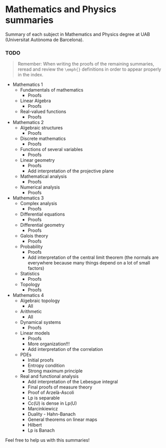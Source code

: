 # Mathematics and Physics summaries

Summary of each subject in Mathematics and Physics degree at UAB (Universitat Autònoma de Barcelona).

### TODO

> Remember: When writing the proofs of the remaining summaries, reread and review the `\emph{}` definitions in order to appear properly in the index.

- Mathematics 1
  - Fundamentals of mathematics
    - Proofs
  - Linear Algebra
    - Proofs
  - Real-valued functions
    - Proofs
- Mathematics 2
  - Algebraic structures
    - Proofs
  - Discrete mathematics
    - Proofs
  - Functions of several variables
    - Proofs
  - Linear geometry
    - Proofs
    - Add interpretation of the projective plane
  - Mathematical analysis
    - Proofs
  - Numerical analysis
    - Proofs
- Mathematics 3
  - Complex analysis
    - Proofs
  - Differential equations
    - Proofs
  - Differential geometry
    - Proofs
  - Galois theory
    - Proofs
  - Probability
    - Proofs
    - Add interpretation of the central limit theorem (the normals are everywhere because many things depend on a lot of small factors)
  - Statistics
    - Proofs
  - Topology
    - Proofs
- Mathematics 4
  - Algebraic topology
    - All
  - Arithmetic
    - All
  - Dynamical systems
    - Proofs
  - Linear models
    - Proofs
    - More organization!!!
    - Add interpretation of the correlation
  - PDEs
    - Initial proofs
    - Entropy condition
    - Strong maximum principle
  - Real and functional analysis
    - Add interpretation of the Lebesgue integral
    - Final proofs of measure theory
    - Proof of Arzelà-Ascoli
    - Lp is separable
    - Cc(U) is dense in Lp(U)
    - Marcinkiewicz
    - Duality - Hahn-Banach
    - General theorems on linear maps
    - Hilbert
    - Lp is Banach

Feel free to help us with this summaries!
